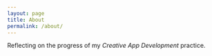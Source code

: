 ```yaml
---
layout: page
title: About
permalink: /about/
---
```


Reflecting on the progress of my *Creative App Development* practice.

